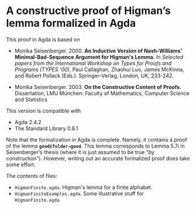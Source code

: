 # A constructive proof of Higman’s lemma formalized in Agda

This proof in Agda is based on

* Monika Seisenberger. 2000. **An Inductive Version of Nash-Williams'
Minimal-Bad-Sequence Argument for Higman's Lemma.**
In *Selected papers from the International Workshop on Types
for Proofs and Programs (TYPES '00)*,
Paul Callaghan, Zhaohui Luo, James McKinna, and Robert Pollack (Eds.).
Springer-Verlag, London, UK, 233-242. 

* Monika Seisenberger. 2003. **On the Constructive Content of Proofs.**
Dissertation, LMU München: Faculty of Mathematics,
Computer Science and Statistics 

This version is compatible with

* Agda 2.4.2
* The Standard Library 0.8.1

Note that the formalization in Agda is complete. Namely, it contains
a proof of the lemma **`good∈folder→good`**. This lemma corresponds to
Lemma 5.7i in Seisenberger's thesis (where it is just assumed to be
true "by construction"). However, writing out an accurate formalized
proof does take some effort.

The contents of files:

* `HigmanFinite.agda`. Higman's lemma for a finite alphabet.
* `HigmanFiniteExamples.agda`. Some illustrative stuff for `HigmanFinite.agda`.